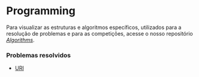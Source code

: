 # Programming

Para visualizar as estruturas e algoritmos específicos, utilizados para a resolução de problemas e para as competições, acesse o nosso repositório _[Algorithms](https://github.com/Pedrozo/algorithms)_.

### Problemas resolvidos

- [URI](URI)
